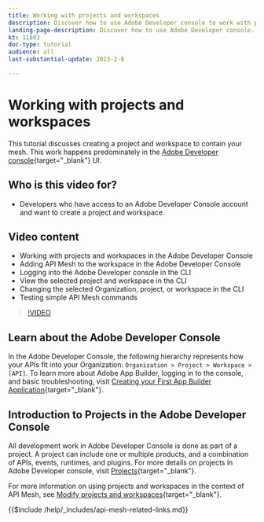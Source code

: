 ```yaml
---
title: Working with projects and workspaces
description: Discover how to use Adobe Developer console to work with projects and workspaces. 
landing-page-description: Discover how to use Adobe Developer console. Learn about projects and workspaces to be used with API Mesh.
kt: 11803
doc-type: tutorial
audience: all
last-substantial-update: 2023-2-8

---
```


# Working with projects and workspaces

This tutorial discusses creating a project and workspace to contain your mesh. This work happens predominately in the [Adobe Developer console](https://developer.adobe.com/console){target="_blank"} UI.

## Who is this video for?

* Developers who have access to an Adobe Developer Console account and want to create a project and workspace.

## Video content

* Working with projects and workspaces in the Adobe Developer Console
* Adding API Mesh to the workspace in the Adobe Developer Console
* Logging into the Adobe Developer console in the CLI
* View the selected project and workspace in the CLI
* Changing the selected Organization, project, or workspace in the CLI
* Testing simple API Mesh commands

>[!VIDEO](https://video.tv.adobe.com/v/3414123/)

## Learn about the Adobe Developer Console

In the Adobe Developer Console, the following hierarchy represents how your APIs fit into your Organization: `Organization > Project > Workspace > [API]`. To learn more about Adobe App Builder, logging in to the console, and basic troubleshooting, visit [Creating your First App Builder Application](https://developer.adobe.com/app-builder/docs/getting_started/first_app/){target="_blank"}.

## Introduction to Projects in the Adobe Developer Console

All development work in Adobe Developer Console is done as part of a project. A project can include one or multiple products, and a combination of APIs, events, runtimes, and plugins. For more details on projects in Adobe Developer console, visit [Projects](https://developer.adobe.com/developer-console/docs/guides/projects/){target="_blank"}.

For more information on using projects and workspaces in the context of API Mesh, see [Modify projects and workspaces](https://developer.adobe.com/graphql-mesh-gateway/gateway/create-mesh/#modify-projects-and-workspaces){target="_blank"}.

{{$include /help/_includes/api-mesh-related-links.md}}
